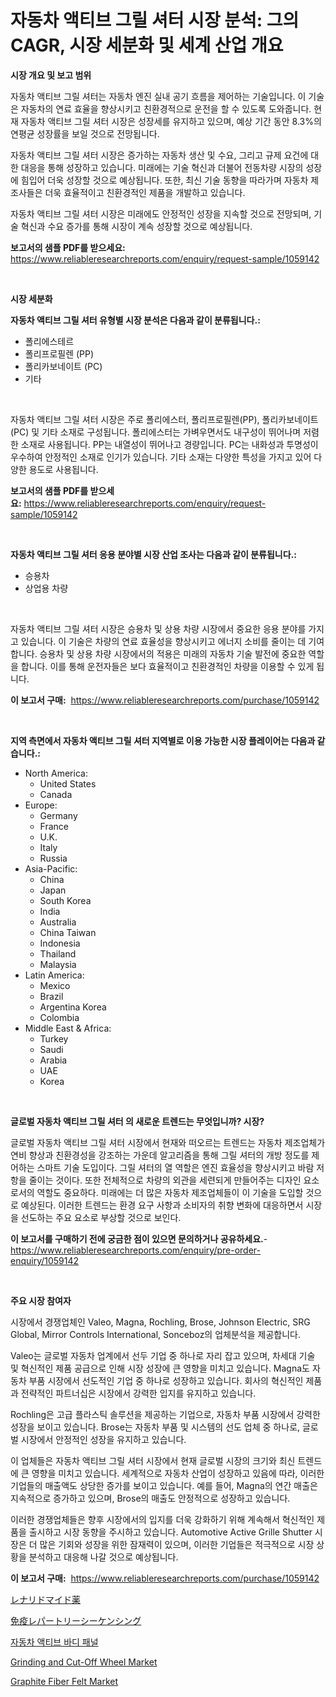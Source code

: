 <p><h1>자동차 액티브 그릴 셔터 시장 분석: 그의 CAGR, 시장 세분화 및 세계 산업 개요</h1></p><p><strong>시장 개요 및 보고 범위</strong></p>
<p><p>자동차 액티브 그릴 셔터는 자동차 엔진 실내 공기 흐름을 제어하는 기술입니다. 이 기술은 자동차의 연료 효율을 향상시키고 친환경적으로 운전을 할 수 있도록 도와줍니다. 현재 자동차 액티브 그릴 셔터 시장은 성장세를 유지하고 있으며, 예상 기간 동안 8.3%의 연평균 성장률을 보일 것으로 전망됩니다. </p><p>자동차 액티브 그릴 셔터 시장은 증가하는 자동차 생산 및 수요, 그리고 규제 요건에 대한 대응을 통해 성장하고 있습니다. 미래에는 기술 혁신과 더불어 전동차량 시장의 성장에 힘입어 더욱 성장할 것으로 예상됩니다. 또한, 최신 기술 동향을 따라가며 자동차 제조사들은 더욱 효율적이고 친환경적인 제품을 개발하고 있습니다. </p><p>자동차 액티브 그릴 셔터 시장은 미래에도 안정적인 성장을 지속할 것으로 전망되며, 기술 혁신과 수요 증가를 통해 시장이 계속 성장할 것으로 예상됩니다.</p></p>
<p><strong>보고서의 샘플 PDF를 받으세요:</strong> <a href="https://www.reliableresearchreports.com/enquiry/request-sample/1059142">https://www.reliableresearchreports.com/enquiry/request-sample/1059142</a></p>
<p>&nbsp;</p>
<p><strong>시장 세분화</strong></p>
<p><strong>자동차 액티브 그릴 셔터 유형별 시장 분석은 다음과 같이 분류됩니다.:</strong></p>
<p><ul><li>폴리에스테르</li><li>폴리프로필렌 (PP)</li><li>폴리카보네이트 (PC)</li><li>기타</li></ul></p>
<p>&nbsp;</p>
<p><p>자동차 액티브 그릴 셔터 시장은 주로 폴리에스터, 폴리프로필렌(PP), 폴리카보네이트(PC) 및 기타 소재로 구성됩니다. 폴리에스터는 가벼우면서도 내구성이 뛰어나며 저렴한 소재로 사용됩니다. PP는 내열성이 뛰어나고 경량입니다. PC는 내화성과 투명성이 우수하여 안정적인 소재로 인기가 있습니다. 기타 소재는 다양한 특성을 가지고 있어 다양한 용도로 사용됩니다.</p></p>
<p><strong>보고서의 샘플 PDF를 받으세요:</strong>&nbsp;<a href="https://www.reliableresearchreports.com/enquiry/request-sample/1059142">https://www.reliableresearchreports.com/enquiry/request-sample/1059142</a></p>
<p>&nbsp;</p>
<p><strong> 자동차 액티브 그릴 셔터 응용 분야별 시장 산업 조사는 다음과 같이 분류됩니다.:</strong></p>
<p><ul><li>승용차</li><li>상업용 차량</li></ul></p>
<p>&nbsp;</p>
<p><p>자동차 액티브 그릴 셔터 시장은 승용차 및 상용 차량 시장에서 중요한 응용 분야를 가지고 있습니다. 이 기술은 차량의 연료 효율성을 향상시키고 에너지 소비를 줄이는 데 기여합니다. 승용차 및 상용 차량 시장에서의 적용은 미래의 자동차 기술 발전에 중요한 역할을 합니다. 이를 통해 운전자들은 보다 효율적이고 친환경적인 차량을 이용할 수 있게 됩니다.</p></p>
<p><strong>이 보고서 구매:</strong>&nbsp; <a href="https://www.reliableresearchreports.com/purchase/1059142">https://www.reliableresearchreports.com/purchase/1059142</a></p>
<p>&nbsp;</p>
<p><strong>지역 측면에서 자동차 액티브 그릴 셔터 지역별로 이용 가능한 시장 플레이어는 다음과 같습니다.:</strong></p>
<p><ul>
    <li>
        North America:
        <ul>
            <li>United States</li>
            <li>Canada</li>
        </ul>
    </li>
    <li>
        Europe:
        <ul>
            <li>Germany</li>
            <li>France</li>
            <li>U.K.</li>
            <li>Italy</li>
            <li>Russia</li>
        </ul>
    </li>
    <li>
        Asia-Pacific:
        <ul>
            <li>China</li>
            <li>Japan</li>
            <li>South Korea</li>
            <li>India</li>
            <li>Australia</li>
            <li>China Taiwan</li>
            <li>Indonesia</li>
            <li>Thailand</li>
            <li>Malaysia</li>
        </ul>
    </li>
    <li>
        Latin America:
        <ul>
            <li>Mexico</li>
            <li>Brazil</li>
            <li>Argentina Korea</li>
            <li>Colombia</li>
        </ul>
    </li>
    <li>
        Middle East & Africa:
        <ul>
            <li>Turkey</li>
            <li>Saudi</li>
            <li>Arabia</li>
            <li>UAE</li>
            <li>Korea</li>
        </ul>
    </li>
    </ul></p>
<p>&nbsp;</p>
<p><strong>글로벌 자동차 액티브 그릴 셔터 의 새로운 트렌드는 무엇입니까? 시장?</strong></p>
<p><p>글로벌 자동차 액티브 그릴 셔터 시장에서 현재와 떠오르는 트렌드는 자동차 제조업체가 연비 향상과 친환경성을 강조하는 가운데 알고리즘을 통해 그릴 셔터의 개방 정도를 제어하는 스마트 기술 도입이다. 그릴 셔터의 열 역할은 엔진 효율성을 향상시키고 바람 저항을 줄이는 것이다. 또한 전체적으로 차량의 외관을 세련되게 만들어주는 디자인 요소로서의 역할도 중요하다. 미래에는 더 많은 자동차 제조업체들이 이 기술을 도입할 것으로 예상된다. 이러한 트렌드는 환경 요구 사항과 소비자의 취향 변화에 대응하면서 시장을 선도하는 주요 요소로 부상할 것으로 보인다.</p></p>
<p><strong>이 보고서를 구매하기 전에 궁금한 점이 있으면 문의하거나 공유하세요.</strong>- <a href="https://www.reliableresearchreports.com/enquiry/pre-order-enquiry/1059142">https://www.reliableresearchreports.com/enquiry/pre-order-enquiry/1059142</a></p>
<p>&nbsp;</p>
<p><strong>주요 시장 참여자</strong></p>
<p><p>시장에서 경쟁업체인 Valeo, Magna, Rochling, Brose, Johnson Electric, SRG Global, Mirror Controls International, Sonceboz의 업체분석을 제공합니다. </p><p>Valeo는 글로벌 자동차 업계에서 선두 기업 중 하나로 자리 잡고 있으며, 차세대 기술 및 혁신적인 제품 공급으로 인해 시장 성장에 큰 영향을 미치고 있습니다. Magna도 자동차 부품 시장에서 선도적인 기업 중 하나로 성장하고 있습니다. 회사의 혁신적인 제품과 전략적인 파트너십은 시장에서 강력한 입지를 유지하고 있습니다. </p><p>Rochling은 고급 플라스틱 솔루션을 제공하는 기업으로, 자동차 부품 시장에서 강력한 성장을 보이고 있습니다. Brose는 자동차 부품 및 시스템의 선도 업체 중 하나로, 글로벌 시장에서 안정적인 성장을 유지하고 있습니다. </p><p>이 업체들은 자동차 액티브 그릴 셔터 시장에서 현재 글로벌 시장의 크기와 최신 트렌드에 큰 영향을 미치고 있습니다. 세계적으로 자동차 산업이 성장하고 있음에 따라, 이러한 기업들의 매출액도 상당한 증가를 보이고 있습니다. 예를 들어, Magna의 연간 매출은 지속적으로 증가하고 있으며, Brose의 매출도 안정적으로 성장하고 있습니다. </p><p>이러한 경쟁업체들은 향후 시장에서의 입지를 더욱 강화하기 위해 계속해서 혁신적인 제품을 출시하고 시장 동향을 주시하고 있습니다. Automotive Active Grille Shutter 시장은 더 많은 기회와 성장을 위한 잠재력이 있으며, 이러한 기업들은 적극적으로 시장 상황을 분석하고 대응해 나갈 것으로 예상됩니다.</p></p>
<p><strong>이 보고서 구매:</strong>&nbsp;&nbsp;<a href="https://www.reliableresearchreports.com/purchase/1059142">https://www.reliableresearchreports.com/purchase/1059142</a></p>
<p><p><a href="https://github.com/cbigkbh02719/Market-Research-Report-List-1/blob/main/7912784193299.md">レナリドマイド薬</a></p><p><a href="https://medium.com/@skylarreilly36/%E5%85%8D%E7%96%AB%E3%83%AC%E3%83%91%E3%83%BC%E3%83%88%E3%83%AA%E3%83%BC%E3%81%AE%E3%82%B7%E3%83%BC%E3%82%B1%E3%83%B3%E3%82%B7%E3%83%B3%E3%82%B0%E5%B8%82%E5%A0%B4-%E5%B8%82%E5%A0%B4cagr-%E5%B8%82%E5%A0%B4%E3%83%88%E3%83%AC%E3%83%B3%E3%83%89-%E3%81%8A%E3%82%88%E3%81%B3%E6%88%90%E9%95%B7%E6%88%A6%E7%95%A5%E3%81%AB%E9%96%A2%E3%81%99%E3%82%8B%E6%B4%9E%E5%AF%9F-44943b636c3f">免疫レパートリーシーケンシング</a></p><p><a href="https://github.com/oajzkywllm460/Market-Research-Report-List-1/blob/main/5966834193082.md">자동차 액티브 바디 패널</a></p><p><a href="https://skillful-vermicelli-b89.notion.site/Grinding-and-Cut-Off-Wheel-Market-Size-Growth-and-Forecast-from-2024-2031-813db17320004d2a883865b227f731f3">Grinding and Cut-Off Wheel Market</a></p><p><a href="https://github.com/provorikovar/Market-Research-Report-List-3/blob/main/graphite-fiber-felt-market.md">Graphite Fiber Felt Market</a></p></p>
